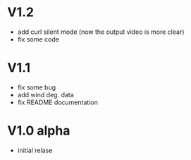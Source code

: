 # V1.2
- add curl silent mode (now the output video is more clear) 
- fix some code

# V1.1
- fix some bug
- add wind deg. data
- fix README documentation


# V1.0 alpha
- initial relase
